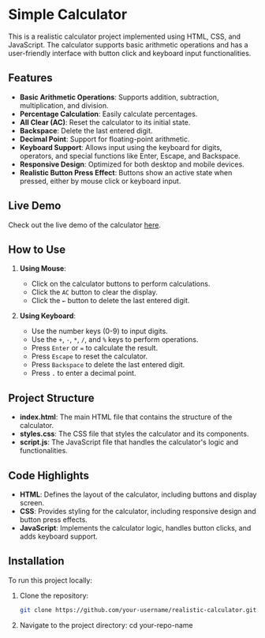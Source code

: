 # Simple Calculator

This is a realistic calculator project implemented using HTML, CSS, and JavaScript. The calculator supports basic arithmetic operations and has a user-friendly interface with button click and keyboard input functionalities.

## Features

- **Basic Arithmetic Operations**: Supports addition, subtraction, multiplication, and division.
- **Percentage Calculation**: Easily calculate percentages.
- **All Clear (AC)**: Reset the calculator to its initial state.
- **Backspace**: Delete the last entered digit.
- **Decimal Point**: Support for floating-point arithmetic.
- **Keyboard Support**: Allows input using the keyboard for digits, operators, and special functions like Enter, Escape, and Backspace.
- **Responsive Design**: Optimized for both desktop and mobile devices.
- **Realistic Button Press Effect**: Buttons show an active state when pressed, either by mouse click or keyboard input.

## Live Demo

Check out the live demo of the calculator [here](https://calculator-alnomancs.netlify.app/).

## How to Use

1. **Using Mouse**:

   - Click on the calculator buttons to perform calculations.
   - Click the `AC` button to clear the display.
   - Click the `←` button to delete the last entered digit.

2. **Using Keyboard**:
   - Use the number keys (0-9) to input digits.
   - Use the `+`, `-`, `*`, `/`, and `%` keys to perform operations.
   - Press `Enter` or `=` to calculate the result.
   - Press `Escape` to reset the calculator.
   - Press `Backspace` to delete the last entered digit.
   - Press `.` to enter a decimal point.

## Project Structure

- **index.html**: The main HTML file that contains the structure of the calculator.
- **styles.css**: The CSS file that styles the calculator and its components.
- **script.js**: The JavaScript file that handles the calculator's logic and functionalities.

## Code Highlights

- **HTML**: Defines the layout of the calculator, including buttons and display screen.
- **CSS**: Provides styling for the calculator, including responsive design and button press effects.
- **JavaScript**: Implements the calculator logic, handles button clicks, and adds keyboard support.

## Installation

To run this project locally:

1. Clone the repository:

   ```sh
   git clone https://github.com/your-username/realistic-calculator.git

   ```

2. Navigate to the project directory:
   cd your-repo-name
